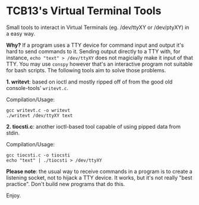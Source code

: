 # TCB13's Virtual Terminal Tools

Small tools to interact in Virtual Terminals (eg. /dev/ttyXY or /dev/ptyXY) in a easy way.

**Why?** If a program uses a TTY device for command input and output it's hard to send commands to it. Sending output directly to a TTY with, for instance, `echo "text" > /dev/ttyXY` does not magicially make it input of that TTY. You may use `conspy` however that's an interactive program not suitable for bash scripts. The following tools aim to solve those problems.

**1. writevt**: based on ioctl and mostly ripped off of from the good old console-tools' `writevt.c`.

Compilation/Usage:
````
gcc writevt.c -o writevt
./writevt /dev/ttyXY text
````

**2. tiocsti.c**: another ioctl-based tool capable of using pipped data from stdin.

Compilation/Usage:
````
gcc tiocsti.c -o tiocsti
echo "text" | ./tiocsti > /dev/ttyXY
````

**Please note**: the usual way to receive commands in a program is to create a listening socket, not to hijack a TTY device. It works, but it's not really "best practice". Don't build new programs that do this.

Enjoy.
